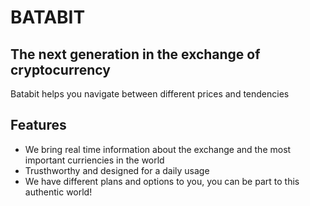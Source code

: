 # BATABIT 
## The next generation in the exchange of cryptocurrency 

Batabit helps you navigate between different prices and tendencies 


## Features

- We bring real time information about the exchange and the most important curriencies in the world 
- Trusthworthy and designed for a daily usage 
- We have different plans and options to you, you can be part to this authentic world!
